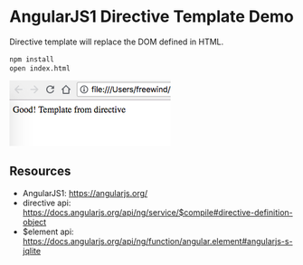 AngularJS1 Directive Template Demo
==================================

Directive template will replace the DOM defined in HTML.

```
npm install
open index.html
```

![demo](./images/demo.jpg)

Resources
---------

- AngularJS1: https://angularjs.org/
- directive api: <https://docs.angularjs.org/api/ng/service/$compile#directive-definition-object>
- $element api: <https://docs.angularjs.org/api/ng/function/angular.element#angularjs-s-jqlite>
